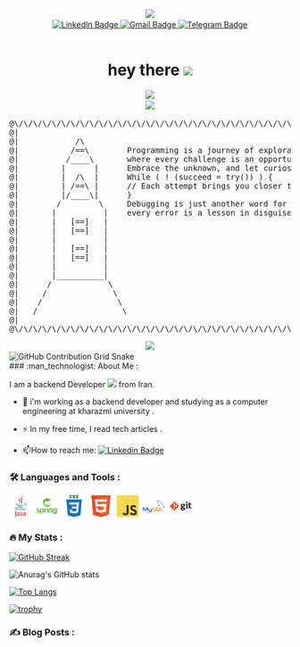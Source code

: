 <div id="header" align="center">
  <img src="https://i.giphy.com/media/Tgw604MyLJnDtbi4t0/giphy.gif" width="100"/>
</div>

<div id="badges" align="center" >
  <a href="https://www.linkedin.com/in/morteza-mahdi-zadeh-2a0090303?utm_source=share&utm_campaign=share_via&utm_content=profile&utm_medium=android_app">
    <img src="https://img.shields.io/badge/LinkedIn-blue?style=for-the-badge&logo=LinkedIn&logoColor=white" alt="LinkedIn Badge"/>
  </a>
  <a href="ali16mar15couples@gmail.com">
    <img src="https://img.shields.io/badge/Gmail-red?style=for-the-badge&logo=gmail&logoColor=white" alt="Gmail Badge"/>
  </a>
  <a href="http://t.me/m_mhzd">
    <img src="https://img.shields.io/badge/Telegram-blue?style=for-the-badge&logo=Telegram&logoColor=white" alt="Telegram Badge"/>
  </a>
</div>
<div align="center">
  <img  src="https://komarev.com/ghpvc/?username=morteza363831&style=flat-square&color=blue" alt=""/>
</div>

<h1 align="center">
  hey there
  <img src="https://i.giphy.com/media/v1.Y2lkPTc5MGI3NjExbmRmNjFqemp3dmdmd2gyZjd0amE3NmZrYXBuN3hldzVwMGpwdHlpbyZlcD12MV9pbnRlcm5hbF9naWZfYnlfaWQmY3Q9cw/hvRJCLFzcasrR4ia7z/giphy.gif" width="30px"/>
</h1>

<div align="center">
  <img src="https://camo.githubusercontent.com/c293c031631df0f918c76c19aaca12c3c102314e5e0e327f5c7ad937e6f1928b/68747470733a2f2f632e74656e6f722e636f6d2f703749677753313756307341414141432f72746a2d7269636b2d616e642d6d6f7274792e676966"/>
</div>

<div align="center">
  <img src="https://camo.githubusercontent.com/4ddf86c161073032898f3c024443bab595739cbcf9a304b1c415bf40e37206a5/68747470733a2f2f63617073756c652d72656e6465722e76657263656c2e6170702f6170693f747970653d736861726b266865696768743d33302673656374696f6e3d68656164657226726576657273616c3d66616c736526636f6c6f723d303a6235373964612c3130303a373964613766"/>
</div>

<div>
<pre>
@\/\/\/\/\/\/\/\/\/\/\/\/\/\/\/\/\/\/\/\/\/\/\/\/\/\/\/\/\/\/\/\/\/\/\/\/\/\/\/\/#
@|                                                                              |#
@|            /\                                                                |#
@|           /==\        Programming is a journey of exploration;               |#
@|          /____\       where every challenge is an opportunity to learn.      |#
@|         |      |      Embrace the unknown, and let curiosity lead the way.   |#
@|         |  /\  |      While ( ! (succeed = try()) ) {                        |#
@|         | /==\ |      // Each attempt brings you closer to mastery           |#
@|         |/____\|      }                                                      |#
@|        /        \     Debugging is just another word for learning;           |#
@|       |          |    every error is a lesson in disguise.                   |#
@|       |   [==]   |                                                           |#
@|       |   [==]   |                                                           |#
@|       |          |                                                           |#
@|       |   [==]   |                                                           |#
@|       |   [==]   |                                                           |#
@|       |          |                                                           |#
@|       |__________|                                                           |#
@|      /            \                                                          |#
@|     /              \                                                         |#
@|    /                \                                                        |#
@|   /                  \                                                       |#
@|                                                                              |#
@\/\/\/\/\/\/\/\/\/\/\/\/\/\/\/\/\/\/\/\/\/\/\/\/\/\/\/\/\/\/\/\/\/\/\/\/\/\/\/\/#
</pre>
</div>
<div align="center">
  <img src="https://camo.githubusercontent.com/b677d734afae5f60e3be90203e6048a560d7fb594520e49485307d7e7b2a0214/68747470733a2f2f63617073756c652d72656e6465722e76657263656c2e6170702f6170693f747970653d736861726b266865696768743d33302673656374696f6e3d666f6f74657226726576657273616c3d66616c736526636f6c6f723d303a6235373964612c3130303a373964613766"/>
</div>

<div>
  <picture>
  <source media="(prefers-color-scheme: dark)" srcset="https://raw.githubusercontent.com/Morteza363831/Morteza363831/345e37e89862c5d32b939b5e2667295489a37014/github-contribution-grid-snake-dark.svg" />
  
  <img alt="GitHub Contribution Grid Snake" src="https://raw.githubusercontent.com/morteza363831/morteza363831/output/dist/github-contribution-grid-snake.svg" />
</picture>
</div>
### :man_technologist: About Me :

I am a backend Developer <img src="https://media.giphy.com/media/WUlplcMpOCEmTGBtBW/giphy.gif" width="30"> from Iran.

- :telescope: i'm working as a backend developer and studying as a computer engineering at kharazmi university .

- :zap: In my free time, I read tech articles .

- :mailbox:How to reach me: [![Linkedin Badge](https://img.shields.io/badge/morteza363831-blue?style=for-the-badge&logo=LinkedIn&logoColor=white
)](https://www.linkedin.com/in/morteza-mahdi-zadeh-2a0090303?utm_source=share&utm_campaign=share_via&utm_content=profile&utm_medium=android_app)

### :hammer_and_wrench: Languages and Tools :

<div>
  <img src="https://github.com/devicons/devicon/blob/master/icons/java/java-original-wordmark.svg" title="Java" alt="Java" width="40" height="40"/>&nbsp;
  <img src="https://github.com/devicons/devicon/blob/master/icons/spring/spring-original-wordmark.svg" title="Spring" alt="Spring" width="40" height="40"/>&nbsp;
  <img src="https://github.com/devicons/devicon/blob/master/icons/css3/css3-plain-wordmark.svg"  title="CSS3" alt="CSS" width="40" height="40"/>&nbsp;
  <img src="https://github.com/devicons/devicon/blob/master/icons/html5/html5-original.svg" title="HTML5" alt="HTML" width="40" height="40"/>&nbsp;
  <img src="https://github.com/devicons/devicon/blob/master/icons/javascript/javascript-original.svg" title="JavaScript" alt="JavaScript" width="40" height="40"/>&nbsp;
  <img src="https://github.com/devicons/devicon/blob/master/icons/mysql/mysql-original-wordmark.svg" title="MySQL"  alt="MySQL" width="40" height="40"/>&nbsp;
  <img src="https://github.com/devicons/devicon/blob/master/icons/git/git-original-wordmark.svg" title="Git" **alt="Git" width="40" height="40"/>
</div>

### :fire: My Stats :

[![GitHub Streak](https://github-readme-streak-stats.herokuapp.com?user=morteza363831&theme=java-dark&hide_border=true&exclude_days=Sun%2CMon%2CTue%2CWed%2CThu%2CFri%2CSat)](https://git.io/streak-stats)

![Anurag's GitHub stats](https://github-readme-stats.vercel.app/api?username=morteza363831&show_icons=true&theme=highcontrast)

[![Top Langs](https://github-readme-stats.vercel.app/api/top-langs/?username=morteza363831&layout=compact&theme=vision-friendly-dark)](https://github.com/anuraghazra/github-readme-stats)

[![trophy](https://github-profile-trophy.vercel.app/?username=morteza363831&theme=onedark)](https://github.com/ryo-ma/github-profile-trophy)


### :writing_hand: Blog Posts :

<!--
**Morteza363831/Morteza363831** is a ✨ _special_ ✨ repository because its `README.md` (this file) appears on your GitHub profile.

Here are some ideas to get you started:

- 🔭 I’m currently working on ...
- 🌱 I’m currently learning ...
- 👯 I’m looking to collaborate on ...
- 🤔 I’m looking for help with ...
- 💬 Ask me about ...
- 📫 How to reach me: ...
- 😄 Pronouns: ...
- ⚡ Fun fact: ...
-->
